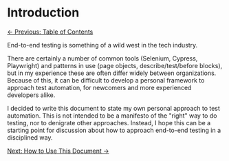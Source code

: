 # Introduction
[&larr; Previous: Table of Contents](../README.md#table-of-contents)

End-to-end testing is something of a wild west in the tech industry.

There are certainly a number of common tools (Selenium, Cypress, Playwright)
and patterns in use (page objects, describe/test/before blocks), but in my experience
these are often differ widely between organizations.
Because of this, it can be difficult to develop a personal framework to approach test automation,
for newcomers and more experienced developers alike.

I decided to write this document to state my own personal approach to test automation.
This is not intended to be a manifesto of the "right" way to do testing,
nor to denigrate other approaches. Instead, I hope this can be a starting point for discussion
about how to approach end-to-end testing in a disciplined way.

[Next: How to Use This Document &rarr;](./How%20to%20Use.md)